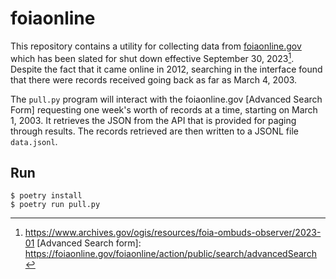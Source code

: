 # foiaonline

This repository contains a utility for collecting data from [foiaonline.gov](https://foiaonline.gov) which has been slated for shut down effective September 30, 2023[^1]. Despite the fact that it came online in 2012, searching in the interface found that there were records received going back as far as March 4, 2003.

The `pull.py` program will interact with the foiaonline.gov [Advanced Search Form] requesting one week's worth of records at a time, starting on March 1, 2003. It retrieves the JSON from the API that is provided for paging through results. The records retrieved are then written to a JSONL file `data.jsonl`.

## Run

```
$ poetry install
$ poetry run pull.py
```

[^1]: https://www.archives.gov/ogis/resources/foia-ombuds-observer/2023-01
[Advanced Search form]: https://foiaonline.gov/foiaonline/action/public/search/advancedSearch
